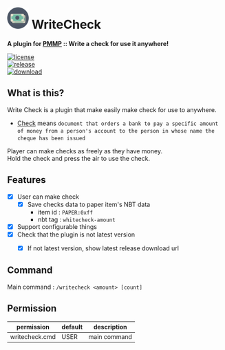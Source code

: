 # <img src="./assets/icon/index.svg" height="50" width="50"> WriteCheck  
__A plugin for [PMMP](https://pmmp.io) :: Write a check for use it anywhere!__  
  
[![license](https://img.shields.io/github/license/PresentKim/WriteCheck-PMMP.svg?label=License)](LICENSE)  
[![release](https://img.shields.io/github/release/PresentKim/WriteCheck-PMMP.svg?label=Release)](https://github.com/PresentKim/WriteCheck-PMMP/releases/latest)  
[![download](https://img.shields.io/github/downloads/PresentKim/WriteCheck-PMMP/total.svg?label=Download)](https://github.com/PresentKim/WriteCheck-PMMP/releases/latest)  
  
## What is this?   
Write Check is a plugin that make easily make check for use to anywhere.  
- [Check](https://en.wikipedia.org/wiki/Cheque) means `document that orders a bank to pay a specific amount of money from a person's account to the person in whose name the cheque has been issued`  
  
Player can make checks as freely as they have money.  
Hold the check and press the air to use the check.  
  
  
## Features  
- [x] User can make check  
  - [x] Save checks data to paper item's NBT data   
    - item id : `PAPER:0xff`  
    - nbt tag : `whitecheck-amount`  
- [x] Support configurable things  
- [x] Check that the plugin is not latest version  
  - [x] If not latest version, show latest release download url  
  
  
## Command  
Main command : `/writecheck <amount> [count]`  
  
  
## Permission  
| permission            | default | description       |  
| --------------------- | ------- | ----------------- |  
| writecheck.cmd        | USER    | main command      |  